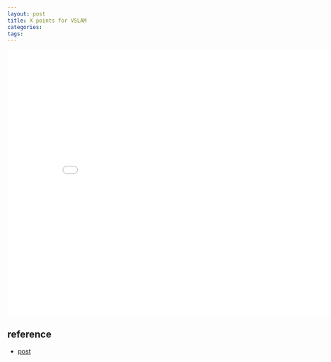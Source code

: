 ```yaml
---
layout: post
title: X points for VSLAM
categories:
tags:
---
```


<center><embed src="/pdfs/posts/X points for VSLAM.pdf" width="850" height="600"></center>

## reference

* [post](https://zhuanlan.zhihu.com/p/103591977)
